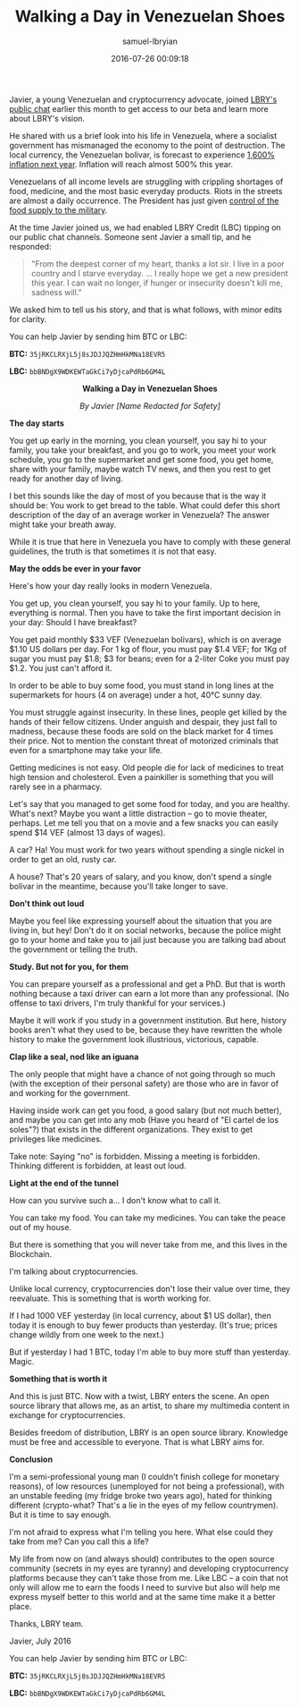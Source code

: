 ﻿---
author: samuel-lbryian
title: 'Walking a Day in Venezuelan Shoes'
date: '2016-07-26 00:09:18'
cover: 'venezuela.jpg'
---

Javier, a young Venezuelan and cryptocurrency advocate, joined [LBRY's public chat](http://chat.lbry.com) earlier this month to get access to our beta and learn more about LBRY's vision.

He shared with us a brief look into his life in Venezuela, where a socialist government has mismanaged the economy to the point of destruction. The local currency, the Venezuelan bolivar, is forecast to experience [1,600% inflation next year](http://blogs.wsj.com/economics/2016/07/18/venezuelas-inflation-is-set-to-top-1600-next-year). Inflation will reach almost 500% this year.

Venezuelans of all income levels are struggling with crippling shortages of food, medicine, and the most basic everyday products. Riots in the streets are almost a daily occurrence. The President has just given [control of the food supply to the military](http://www.wsj.com/articles/venezuelan-president-puts-armed-forces-in-charge-of-new-food-supply-system-1468335415).

At the time Javier joined us, we had enabled LBRY Credit (LBC) tipping on our public chat channels. Someone sent Javier a small tip, and he responded:

> "From the deepest corner of my heart, thanks a lot sir. I live in a poor country and I starve everyday. ... I really hope we get a new president this year. I can wait no longer, if hunger or insecurity doesn't kill me, sadness will."

We asked him to tell us his story, and that is what follows, with minor edits for clarity.

You can help Javier by sending him BTC or LBC:

**BTC:** `35jRKCLRXjL5j8sJDJJQZHmHkMNa18EVR5`

**LBC:** `bbBNDgX9WDKEWTaGkCi7yDjcaPdRb6GM4L`

**<center>Walking a Day in Venezuelan Shoes</center>**

*<center>By Javier [Name Redacted for Safety]</center>*

**The day starts**

You get up early in the morning, you clean yourself, you say hi to your family, you take your breakfast, and you go to work, you meet your work schedule, you go to the supermarket and get some food, you get home, share with your family, maybe watch TV news, and then you rest to get ready for another day of living.

I bet this sounds like the day of most of you because that is the way it should be: You work to get bread to the table. What could defer this short description of the day of an average worker in Venezuela? The answer might take your breath away.

While it is true that here in Venezuela you have to comply with these general guidelines, the truth is that sometimes it is not that easy.

**May the odds be ever in your favor**

Here's how your day really looks in modern Venezuela.

You get up, you clean yourself, you say hi to your family. Up to here, everything is normal. Then you have to take the first important decision in your day: Should I have breakfast?

You get paid monthly $33 VEF (Venezuelan bolivars), which is on average $1.10 US dollars per day. For 1 kg of flour, you must pay $1.4 VEF; for 1Kg of sugar you must pay $1.8; $3 for beans; even for a 2-liter Coke you must pay $1.2. You just can't afford it.

In order to be able to buy some food, you must stand in long lines at the supermarkets for hours (4 on average) under a hot, 40°C sunny day.

You must struggle against insecurity. In these lines, people get killed by the hands of their fellow citizens. Under anguish and despair, they just fall to madness, because these foods are sold on the black market for 4 times their price. Not to mention the constant threat of motorized criminals that even for a smartphone may take your life.

Getting medicines is not easy. Old people die for lack of medicines to treat high tension and cholesterol. Even a painkiller is something that you will rarely see in a pharmacy.

Let's say that you managed to get some food for today, and you are healthy. What's next? Maybe you want a little distraction – go to movie theater, perhaps. Let me tell you that on a movie and a few snacks you can easily spend $14 VEF (almost 13 days of wages).

A car? Ha! You must work for two years without spending a single nickel in order to get an old, rusty car.

A house? That's 20 years of salary, and you know, don't spend a single bolivar in the meantime, because you'll take longer to save.

**Don't think out loud**

Maybe you feel like expressing yourself about the situation that you are living in, but hey! Don't do it on social networks, because the police might go to your home and take you to jail just because you are talking bad about the government or telling the truth.

**Study. But not for you, for them**

You can prepare yourself as a professional and get a PhD. But that is worth nothing because a taxi driver can earn a lot more than any professional. (No offense to taxi drivers, I'm truly thankful for your services.)

Maybe it will work if you study in a government institution. But here, history books aren't what they used to be, because they have rewritten the whole history to make the government look illustrious, victorious, capable.

**Clap like a seal, nod like an iguana**

The only people that might have a chance of not going through so much (with the exception of their personal safety) are those who are in favor of and working for the government.

Having inside work can get you food, a good salary (but not much better), and maybe you can get into any mob (Have you heard of "El cartel de los soles"?) that exists in the different organizations. They exist to get privileges like medicines.

Take note: Saying "no" is forbidden. Missing a meeting is forbidden. Thinking different is forbidden, at least out loud.

**Light at the end of the tunnel**

How can you survive such a... I don't know what to call it.

You can take my food. You can take my medicines. You can take the peace out of my house.

But there is something that you will never take from me, and this lives in the Blockchain.

I'm talking about cryptocurrencies.

Unlike local currency, cryptocurrencies don't lose their value over time, they reevaluate. This is something that is worth working for.

If I had 1000 VEF yesterday (in local currency, about $1 US dollar), then today it is enough to buy fewer products than yesterday. (It's true; prices change wildly from one week to the next.)

But if yesterday I had 1 BTC, today I'm able to buy more stuff than yesterday. Magic.

**Something that is worth it**

And this is just BTC. Now with a twist, LBRY enters the scene. An open source library that allows me, as an artist, to share my multimedia content in exchange for cryptocurrencies.

Besides freedom of distribution, LBRY is an open source library. Knowledge must be free and accessible to everyone. That is what LBRY aims for.

**Conclusion**

I'm a semi-professional young man (I couldn't finish college for monetary reasons), of low resources (unemployed for not being a professional), with an unstable feeding (my fridge broke two years ago), hated for thinking different (crypto-what? That's a lie in the eyes of my fellow countrymen). But it is time to say enough.

I'm not afraid to express what I'm telling you here. What else could they take from me? Can you call this a life?

My life from now on (and always should) contributes to the open source community (secrets in my eyes are tyranny) and developing cryptocurrency platforms because they can't take those from me. Like LBC – a coin that not only will allow me to earn the foods I need to survive but also will help me express myself better to this world and at the same time make it a better place.

Thanks, LBRY team.

Javier, July 2016

You can help Javier by sending him BTC or LBC:

**BTC:** `35jRKCLRXjL5j8sJDJJQZHmHkMNa18EVR5`

**LBC:** `bbBNDgX9WDKEWTaGkCi7yDjcaPdRb6GM4L`
